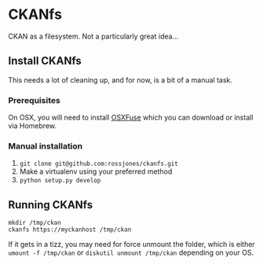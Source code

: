
# CKANfs

CKAN as a filesystem. Not a particularly great idea...


## Install CKANfs

This needs a lot of cleaning up, and for now, is a bit of a manual task.


### Prerequisites

On OSX, you will need to install [OSXFuse](https://osxfuse.github.io/) which you can
download or install via Homebrew.

### Manual installation

1. `git clone git@github.com:rossjones/ckanfs.git`
2. Make a virtualenv using your preferred method
3. `python setup.py develop`


## Running CKANfs

```
mkdir /tmp/ckan
ckanfs https://myckanhost /tmp/ckan
```

If it gets in a tizz, you may need for force unmount the folder, which is either
`umount -f /tmp/ckan` or `diskutil unmount /tmp/ckan` depending on your OS.